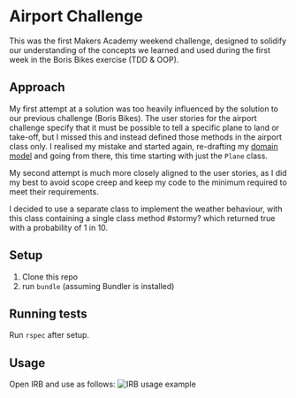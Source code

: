 Airport Challenge
=================
This was the first Makers Academy weekend challenge, designed to solidify
our understanding of the concepts we learned and used during the first
week in the Boris Bikes exercise (TDD & OOP).

Approach
--------
My first attempt at a solution was too heavily influenced by the solution
to our previous challenge (Boris Bikes). The user stories for the airport
challenge specify that it must be possible to tell a specific plane to land or
take-off, but I missed this and instead defined those methods in the airport
class only. I realised my mistake and started again, re-drafting my
[domain model](https://github.com/thisdotrob/airport_challenge/blob/second-attempt/domain-model.md)
and going from there, this time starting with just the `Plane` class.

My second attempt is much more closely aligned to the user stories, as I did
my best to avoid scope creep and keep my code to the minimum required to meet
their requirements.

I decided to use a separate class to implement the weather behaviour, with this
class containing a single class method #stormy? which returned true with a
probability of 1 in 10.

Setup
-----
1. Clone this repo
2. run `bundle` (assuming Bundler is installed)

Running tests
-------------
Run `rspec` after setup.

Usage
-----
Open IRB and use as follows:
![IRB usage example](http://i.imgur.com/2h9il34.png)
